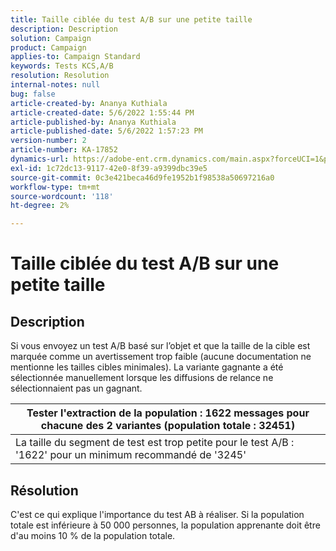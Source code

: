 ```yaml
---
title: Taille ciblée du test A/B sur une petite taille
description: Description
solution: Campaign
product: Campaign
applies-to: Campaign Standard
keywords: Tests KCS,A/B
resolution: Resolution
internal-notes: null
bug: false
article-created-by: Ananya Kuthiala
article-created-date: 5/6/2022 1:55:44 PM
article-published-by: Ananya Kuthiala
article-published-date: 5/6/2022 1:57:23 PM
version-number: 2
article-number: KA-17852
dynamics-url: https://adobe-ent.crm.dynamics.com/main.aspx?forceUCI=1&pagetype=entityrecord&etn=knowledgearticle&id=6720ed34-44cd-ec11-a7b5-0022480b639b
exl-id: 1c72dc13-9117-42e0-8f39-a9399dbc39e5
source-git-commit: 0c3e421beca46d9fe1952b1f98538a50697216a0
workflow-type: tm+mt
source-wordcount: '118'
ht-degree: 2%

---
```


# Taille ciblée du test A/B sur une petite taille

## Description


Si vous envoyez un test A/B basé sur l’objet et que la taille de la cible est marquée comme un avertissement trop faible (aucune documentation ne mentionne les tailles cibles minimales). La variante gagnante a été sélectionnée manuellement lorsque les diffusions de relance ne sélectionnaient pas un gagnant.




| Tester l&#39;extraction de la population : 1622 messages pour chacune des 2 variantes (population totale : 32451) |
| --- |
| La taille du segment de test est trop petite pour le test A/B : &#39;1622&#39; pour un minimum recommandé de &#39;3245&#39; |



## Résolution


C&#39;est ce qui explique l&#39;importance du test AB à réaliser. Si la population totale est inférieure à 50 000 personnes, la population apprenante doit être d&#39;au moins 10 % de la population totale.
